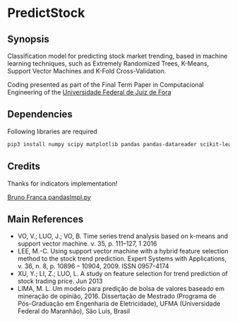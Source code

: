 # PredictStock

## Synopsis

Classification model for predicting stock market trending, based in machine learning techniques, such as Extremely Randomized Trees, K-Means, Support Vector Machines and K-Fold Cross-Validation.

Coding presented as part of the Final Term Paper in Computacional Engineering of the [Universidade Federal de Juiz de Fora](http://www.ufjf.br/ufjf/)

## Dependencies

Following libraries are required

```sh
pip3 install numpy scipy matplotlib pandas pandas-datareader scikit-learn
```

## Credits

Thanks for indicators implementation!

[Bruno Franca pandasImpl.py](https://github.com/panpanpandas/ultrafinance/blob/master/ultrafinance/pyTaLib/pandasImpl.py)

## Main References

- VO, V.; LUO, J.; VO, B. Time series trend analysis based on k-means and support vector
machine. v. 35, p. 111–127, 1 2016
- LEE, M.-C. Using support vector machine with a hybrid feature selection method to the
stock trend prediction. Expert Systems with Applications, v. 36, n. 8, p. 10896 – 10904, 2009. ISSN 0957-4174
- XU, Y.; LI, Z.; LUO, L. A study on feature selection for trend prediction of stock trading
price. Jun 2013
- LIMA, M. L. Um modelo para predição de bolsa de valores baseado em mineração de
opinião, 2016. Dissertação de Mestrado (Programa de Pós-Graduação
em Engenharia de Eletricidade), UFMA (Universidade Federal do Maranhão), São Luı́s,
Brasil